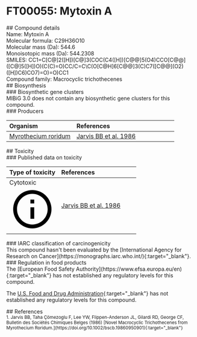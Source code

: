 
# FT00055: Mytoxin A
<div class="molecule_image" style="float:left">
<img data-smiles= CC(=O)[C@@]12CC/C=C\C(=O)O[C@@H]3C[C@H]4O[C@@H]5C=C(C)CC[C@]5(COC(=O)C5O[C@]5(CCO1)[C@H]2O)[C@]3(C)C41CO1 data-smiles-options="{ 'width': 350, 'height': 350 }" />
</div>
## Compound details
<div style="overflow:hidden">
Name: Mytoxin A<br>
Molecular formula: C29H36O10<br>
Molecular mass (Da): 544.6<br>
Monoisotopic mass (Da): 544.2308<br>
<div class="break_all">
SMILES: CC1=C[C@]2([H])[C@]3(COC(C4([H])[C@@]5(O4)CCO[C@@]([C@]5([H])O)(C(C)=O)CC/C=C\C(O[C@H]6[C@@]3(C)C7([C@@](O2)([H])C6)CO7)=O)=O)CC1<br>
</div>
    Compound family: Macrocyclic trichothecenes<br>
</div>

<div markdown="block" class="section">
## Biosynthesis
<div markdown="block" class="subsection">
### Biosynthetic gene clusters
<div markdown="block" class="indented_block">
MIBiG 3.0 does not contain any biosynthetic gene clusters for this compound.
</div>
</div>

<div markdown="block" class="subsection">
### Producers
<table>
<thead>
<tr>
<th style="text-align: left;" role="columnheader" width="40%" data-sort-default>Organism</th>
<th style="text-align: left;" role="columnheader" width="60%">References</th>
</tr>
</thead>
        <tr>
        <td style="text-align: left;"><a href="https://www.ncbi.nlm.nih.gov/Taxonomy/Browser/wwwtax.cgi?mode=Info&id=1859971" target="_blank">Myrothecium roridum</a></td>
        <td style="text-align: left;"><a href="#REF00471">Jarvis BB et al. 1986</a></td>
        </tr>
</table>
</div>
</div>

<div markdown="block" class="section">
## Toxicity
<div markdown="block" class="subsection">
### Published data on toxicity
<table>
<thead>
<tr>
<th style="text-align: left;" role="columnheader" width="40%" data-sort-default>Type of toxicity</th>
<th style="text-align: left;" role="columnheader" width="60%">References</th>
</tr>
</thead>
<tbody>
<tr>
<td style="text-align: left;">Cytotoxic <span class="twemoji" title="Toxic to cells"><svg xmlns="http://www.w3.org/2000/svg" viewBox="0 0 24 24"><path d="M11 9h2V7h-2m1 13c-4.41 0-8-3.59-8-8s3.59-8 8-8 8 3.59 8 8-3.59 8-8 8m0-18A10 10 0 0 0 2 12a10 10 0 0 0 10 10 10 10 0 0 0 10-10A10 10 0 0 0 12 2m-1 15h2v-6h-2v6Z"></path></svg></span></td>
<td style="text-align: left;"><a href="#REF00471">Jarvis BB et al. 1986</a></td>
</tr>
</tbody>
</table>
</div>

<div markdown="block" class="subsection">
### IARC classification of carcinogenicity
<div markdown="block" class="indented_block">
This compound hasn't been evaluated by the [International Agency for Research on Cancer](https://monographs.iarc.who.int/){:target="_blank"}.<br>
</div>
</div>

<div markdown="block" class="subsection">
### Regulation in food products
<div markdown="block" class="indented_block">
The [European Food Safety Authority](https://www.efsa.europa.eu/en){:target="_blank"} has not established any regulatory levels for this compound. <br>

The [U.S. Food and Drug Administration](https://www.fda.gov/){:target="_blank"} has not established any regulatory levels for this compound. <br>

</div>
</div>

</div>

<div markdown="block" class="section">
## References
<div markdown="block" style="font-size: smaller;">
<span id=REF00471>
1. Jarvis BB, Taha Çömezoglu F, Lee YW, Flippen-Anderson JL, Gilardi RD, George CF, Bulletin des Sociétés Chimiques Belges (1986) [Novel Macrocyclic Trichothecenes from Myrothecium Roridum.](https://doi.org/10.1002/bscb.19860950901){:target="_blank"}<br>
</span>

</div>
</div>

<script type="text/javascript" src="https://unpkg.com/smiles-drawer@2.0.1/dist/smiles-drawer.min.js"></script>
<script>
    SmiDrawer.apply();
</script>